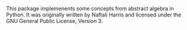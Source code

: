 This package implemenents some concepts from abstract algebra in Python.
It was originally written by Naftali Harris and licensed under the GNU General Public License, Version 3.